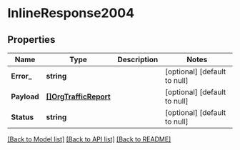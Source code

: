# InlineResponse2004

## Properties
Name | Type | Description | Notes
------------ | ------------- | ------------- | -------------
**Error_** | **string** |  | [optional] [default to null]
**Payload** | [**[]OrgTrafficReport**](OrgTrafficReport.md) |  | [optional] [default to null]
**Status** | **string** |  | [optional] [default to null]

[[Back to Model list]](../README.md#documentation-for-models) [[Back to API list]](../README.md#documentation-for-api-endpoints) [[Back to README]](../README.md)

